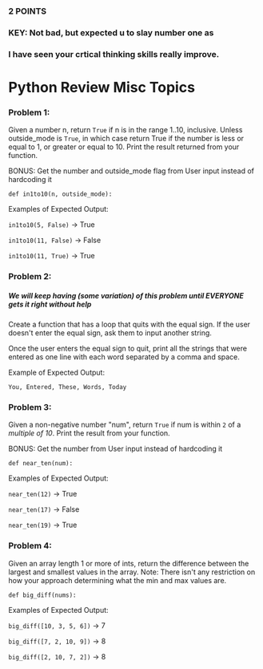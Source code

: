 ### 2 POINTS
### KEY: Not bad, but expected u to slay number one as
### I have seen your crtical thinking skills really improve.

# Python Review Misc Topics

### Problem 1:
Given a number n, return ```True``` if n is in the range 1..10, inclusive. Unless outside_mode is ```True```, in which case return True if the number is less or equal to 1, or greater or equal to 10. Print the result returned from your function.

BONUS: Get the number and outside_mode flag from User input instead of hardcoding it

```def in1to10(n, outside_mode):```

Examples of Expected Output:

```in1to10(5, False)``` → True

```in1to10(11, False)``` → False

```in1to10(11, True)``` → True


### Problem 2:
##### We will keep having (some variation) of this problem until EVERYONE gets it right without help
Create a function that has a loop that quits with the equal sign. If the user doesn't enter the equal sign, ask them to input another string.

Once the user enters the equal sign to quit, print all the strings that were entered as one line with each word separated by a comma and space.

Example of Expected Output:

```You, Entered, These, Words, Today```

### Problem 3:
Given a non-negative number "num", return ```True``` if num is within ```2``` of a *multiple of 10*. Print the result from your function.

BONUS: Get the number from User input instead of hardcoding it

```def near_ten(num):```

Examples of Expected Output:

```near_ten(12)``` → True

```near_ten(17)``` → False

```near_ten(19)``` → True

### Problem 4:
Given an array length 1 or more of ints, return the difference between the largest and smallest values in the array. Note: There isn't any restriction on how your approach determining what the min and max values are.

```def big_diff(nums):```

Examples of Expected Output:

```big_diff([10, 3, 5, 6])``` → 7

```big_diff([7, 2, 10, 9])``` → 8

```big_diff([2, 10, 7, 2])``` → 8
